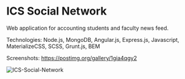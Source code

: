 # ICS Social Network

Web application for accounting students and faculty news feed.

Technologies: Node.js, MongoDB, Angular.js, Express.js, Javascript, MaterializeCSS, SCSS, Grunt.js, BEM

Screenshots: https://postimg.org/gallery/1gia4qgy2

![ICS-Social-Network](https://s28.postimg.org/i2oarx8bh/14_3_ics-soc-network.png)
